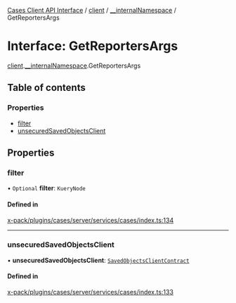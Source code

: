 [Cases Client API Interface](../README.md) / [client](../modules/client.md) / [\_\_internalNamespace](../modules/client.__internalNamespace.md) / GetReportersArgs

# Interface: GetReportersArgs

[client](../modules/client.md).[__internalNamespace](../modules/client.__internalNamespace.md).GetReportersArgs

## Table of contents

### Properties

- [filter](client.__internalNamespace.GetReportersArgs.md#filter)
- [unsecuredSavedObjectsClient](client.__internalNamespace.GetReportersArgs.md#unsecuredsavedobjectsclient)

## Properties

### filter

• `Optional` **filter**: `KueryNode`

#### Defined in

[x-pack/plugins/cases/server/services/cases/index.ts:134](https://github.com/elastic/kibana/blob/06b0f975f60/x-pack/plugins/cases/server/services/cases/index.ts#L134)

___

### unsecuredSavedObjectsClient

• **unsecuredSavedObjectsClient**: [`SavedObjectsClientContract`](../modules/client.__internalNamespace.md#savedobjectsclientcontract)

#### Defined in

[x-pack/plugins/cases/server/services/cases/index.ts:133](https://github.com/elastic/kibana/blob/06b0f975f60/x-pack/plugins/cases/server/services/cases/index.ts#L133)
